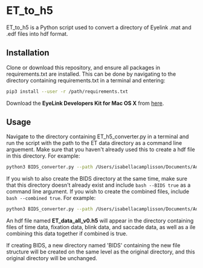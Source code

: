 # ET_to_h5
ET_to_h5 is a Python script used to convert a directory of Eyelink .mat and .edf files into hdf format.

## Installation
Clone or download this repository, and ensure all packages in requirements.txt are installed. This can be done by navigating to the directory containing requirements.txt in a terminal and entering:
```bash
pip3 install --user -r /path/requirements.txt
```

Download the **EyeLink Developers Kit for Mac OS X** from [here](https://www.sr-support.com/forum/downloads/eyelink-display-software/45-eyelink-developers-kit-for-mac-os-x-mac-os-x-display-software?15-EyeLink-Developers-Kit-for-Mac-OS-X=).

## Usage
Navigate to the directory containing ET_h5_converter.py in a terminal and run the script with the path to the ET data directory as a command line arguement. Make sure that you haven't already used this to create a hdf file in this directory. For example:
```bash
python3 BIDS_converter.py --path /Users/isabellacamplisson/Documents/AdolphsLab/Eyetracking/ET_data
```

If you wish to also create the BIDS directory at the same time, make sure that this directory doesn't already exist and include ```bash --BIDS true``` as a command line argument. If you wish to create the combined files, include ```bash --combined true```. For example:
```bash
python3 BIDS_converter.py --path /Users/isabellacamplisson/Documents/AdolphsLab/Eyetracking/ET_data --BIDS true --combined true
```

An hdf file named **ET_data_all_v0.h5** will appear in the directory containing files of time data, fixation data, blink data, and saccade data, as well as a ile combining this data together if combined is true.

If creating BIDS, a new directory named 'BIDS' containing the new file structure will be created on the same level as the original directory, and this original directory will be unchanged.


